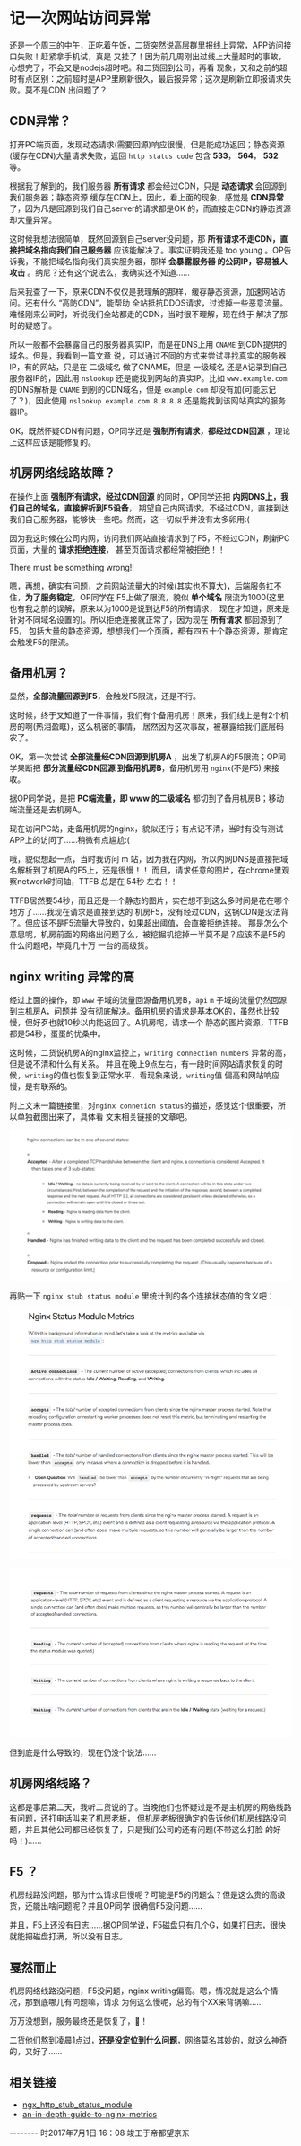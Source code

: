 # 记一次网站访问异常

还是一个周三的中午，正吃着午饭，二货突然说高层群里报线上异常，APP访问接口失败！赶紧拿手机试，真是
又挂了！因为前几周刚出过线上大量超时的事故，心想完了，不会又是nodejs超时吧。和二货回到公司，再看
现象，又和之前的超时有点区别：之前超时是APP里刷新很久，最后报异常；这次是刷新立即报请求失败。莫不是CDN
出问题了？



## CDN异常？

打开PC端页面，发现动态请求(需要回源)响应很慢，但是能成功返回；静态资源(缓存在CDN)大量请求失败，返回
`http status code` 包含 **533**， **564**， **532** 等。

根据我了解到的，我们服务器 **所有请求** 都会经过CDN，只是 **动态请求** 会回源到我们服务器；静态资源
缓存在CDN上。因此，看上面的现象，感觉是 **CDN异常** 了，因为凡是回源到我们自己server的请求都是OK
的，而直接走CDN的静态资源却大量异常。

这时候我想法很简单，既然回源到自己server没问题，那 **所有请求不走CDN，直接把域名指向我们自己服务器**
应该能解决了。事实证明我还是 too young 。OP告诉我，不能把域名指向我们真实服务器，那样 **会暴露服务器
的公网IP，容易被人攻击** 。纳尼？还有这个说法么，我确实还不知道……

后来我查了一下，原来CDN不仅仅是我理解的那样，缓存静态资源，加速网站访问。还有什么 “高防CDN”，能帮助
全站抵抗DDOS请求，过滤掉一些恶意流量。难怪刚来公司时，听说我们全站都走的CDN，当时很不理解，现在终于
解决了那时的疑惑了。

所以一般都不会暴露自己的服务器真实IP，而是在DNS上用 `CNAME` 到CDN提供的域名。但是，我看到一篇文章
说，可以通过不同的方式来尝试寻找真实的服务器IP，有的网站，只是在 二级域名 做了CNAME，但是 一级域名
还是A记录到自己服务器IP的，因此用 `nslookup` 还是能找到网站的真实IP。比如 `www.example.com`
的DNS解析是 `CNAME` 到别的CDN域名，但是 `example.com` 却没有加(可能忘记了？)，因此使用
`nslookup example.com 8.8.8.8` 还是能找到该网站真实的服务器IP。

OK，既然怀疑CDN有问题，OP同学还是 **强制所有请求，都经过CDN回源** ，理论上这样应该是能修复的。


## 机房网络线路故障？

在操作上面 **强制所有请求，经过CDN回源** 的同时，OP同学还把 **内网DNS上，我们自己的域名，直接解析到F5设备**，
期望自己内网请求，不经过CDN，直接到达我们自己服务器，能够快一些吧。然而，这一切似乎并没有太多卵用:(

因为我这时候在公司内网，访问我们网站直接请求到了F5，不经过CDN，刷新PC页面，大量的 **请求拒绝连接**，
甚至页面请求都经常被拒绝！！

There must be something wrong!!

嗯，再想，确实有问题，之前网站流量大的时候(其实也不算大)，后端服务扛不住，**为了服务稳定**，OP同学在
F5上做了限流，貌似 **单个域名** 限流为1000(这里也有我之前的误解，原来以为1000是说到达F5的所有请求，
现在才知道，原来是针对不同域名设置的)。所以拒绝连接就正常了，因为现在 **所有请求** 都回源到了F5，
包括大量的静态资源，想想我们一个页面，都有四五十个静态资源，那肯定会触发F5的限流。


## 备用机房？

显然，**全部流量回源到F5**，会触发F5限流，还是不行。

这时候，终于又知道了一件事情，我们有个备用机房！原来，我们线上是有2个机房的啊(热泪盈眶)，这么机密的事情，
居然因为这次事故，被暴露给我们底层码农了。

OK，第一次尝试 **全部流量经CDN回源到机房A** ，出发了机房A的F5限流；OP同学果断把 **部分流量经CDN回源
到备用机房B**，备用机房用 `nginx`(不是F5) 来接收。

据OP同学说，是把 **PC端流量，即 www 的二级域名** 都切到了备用机房B；移动端流量还是去机房A。

现在访问PC站，走备用机房的nginx，貌似还行；有点记不清，当时有没有测试APP上的访问了……稍微有点尴尬:(

哦，貌似想起一点，当时我访问 m 站，因为我在内网，所以内网DNS是直接把域名解析到了机房A的F5上，还是很慢！！
而且，请求任意的图片，在chrome里观察network时间轴，TTFB 总是在 54秒 左右！！

TTFB居然要54秒，而且还是一个静态的图片，实在想不到这么多时间是花在哪个地方了……我现在请求是直接到达的
机房F5，没有经过CDN，这锅CDN是没法背了。但应该不是F5流量大导致的，如果超出阈值，会直接拒绝连接。
那是怎么个意思呢，机房前面的网络出问题了么，被挖掘机挖掉一半莫不是？应该不是F5的什么问题吧，毕竟几十万
一台的高级货。


## nginx writing 异常的高

经过上面的操作，即 `www` 子域的流量回源备用机房B，`api` `m` 子域的流量仍然回源到主机房A，问题并
没有彻底解决。备用机房的请求是基本OK的，虽然也比较慢，但好歹也就10秒以内能返回了。A机房呢，请求一个
静态的图片资源，TTFB都是54秒，蛋蛋的忧桑中。

这时候，二货说机房A的nginx监控上，`writing connection numbers` 异常的高，但是说不清和什么有关系。
并且在晚上9点左右，有一段时间网站请求恢复的时候，`writing`的值也恢复到正常水平，看现象来说，`writing`值
偏高和网站响应慢，是有联系的。

附上文末一篇链接里，对`nginx connetion status`的描述，感觉这个很重要，所以单独截图出来了，具体看
文末相关链接的文章吧。

![nginx connection status](./nginx-connection-status.png)

再贴一下 `nginx stub status module` 里统计到的各个连接状态值的含义吧：

![nginx stub status module 1](./nginx-stub-status-module-1.png)

![nginx stub status module 2](./nginx-stub-status-module-2.png)


但到底是什么导致的，现在仍没个说法……


## 机房网络线路？

这都是事后第二天，我听二货说的了。当晚他们也怀疑过是不是主机房的网络线路有问题，还打电话叫来了机房老板，
但机房老板很确定的告诉他们机房线路没问题，并且其他公司都已经恢复了，只是我们公司的还有问题(不带这么打脸
的好吗！)……


## F5 ？

机房线路没问题，那为什么请求巨慢呢？可能是F5的问题么？但是这么贵的高级货，还能出啥问题呢？并且OP同学
很确信F5没问题……

并且，F5上还没有日志……据OP同学说，F5磁盘只有几个G，如果打日志，很快就能把磁盘打满，所以没有日志。


## 戛然而止

机房网络线路没问题，F5没问题，nginx writing偏高。嗯，情况就是这么个情况，那到底哪儿有问题嘛，请求
为何这么慢呢，总的有个XX来背锅嘛……

万万没想到，服务最终还是恢复了，👏！

二货他们熬到凌晨1点过，**还是没定位到什么问题**，网络莫名其妙的，就这么神奇的，又好了……


## 相关链接

* [ngx_http_stub_status_module](https://nginx.org/en/docs/http/ngx_http_stub_status_module.html)
* [an-in-depth-guide-to-nginx-metrics](https://www.scalyr.com/community/guides/an-in-depth-guide-to-nginx-metrics)


-------- 时2017年7月1日 16：08 竣工于帝都望京东
